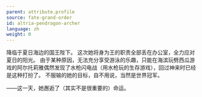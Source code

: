 ```yaml
---
parent: attribute.profile
source: fate-grand-order
id: altria-pendragon-archer
language: zh
weight: 0
---
```


降临于夏日海边的国王陛下。
这次她将身为王的职责全部丢在办公室，全力应对夏日的阳光。
由于某种原因，无法充分享受游泳的乐趣，只能在海滨玩劈西瓜游戏的阿尔托莉雅偶然发现了水枪闪电战（用水枪玩的生存游戏），回过神来时已经是这种打扮了。
不服输的她的目标，自不用说，当然是世界冠军。

——这一天，她邂逅了（其实不是很重要的）命运。

